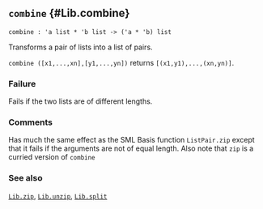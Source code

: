 ## `combine` {#Lib.combine}


```
combine : 'a list * 'b list -> ('a * 'b) list
```



Transforms a pair of lists into a list of pairs.


`combine ([x1,...,xn],[y1,...,yn])` returns `[(x1,y1),...,(xn,yn)]`.

### Failure

Fails if the two lists are of different lengths.

### Comments

Has much the same effect as the SML Basis function `ListPair.zip`
except that it fails if the arguments are not of equal length. Also
note that `zip` is a curried version of `combine`

### See also

[`Lib.zip`](#Lib.zip), [`Lib.unzip`](#Lib.unzip), [`Lib.split`](#Lib.split)

